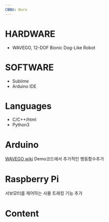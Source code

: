 ```yaml
---
CBNU: Huro
---
```

# HARDWARE
+ WAVEGO, 12-DOF Bionic Dog-Like Robot

# SOFTWARE
+ Sublime
+ Arduino IDE

# Languages
+ C/C++/html
+ Python3

# Arduino
[WAVEGO wiki](https://www.waveshare.com/wiki/WAVEGO)
Demo코드에서 추가적인 행동함수추가

# Raspberry Pi
서보모터를 제어하는 사물 트래킹 기능 추가

# Content
